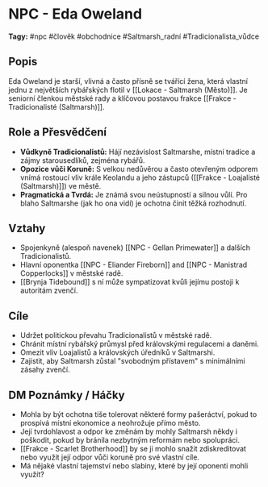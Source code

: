# NPC - Eda Oweland

**Tagy:** #npc #člověk #obchodnice #Saltmarsh_radní #Tradicionalista_vůdce

## Popis
Eda Oweland je starší, vlivná a často přísně se tvářící žena, která vlastní jednu z největších rybářských flotil v [[Lokace - Saltmarsh (Město)]]. Je seniorní členkou městské rady a klíčovou postavou frakce [[Frakce - Tradicionalisté (Saltmarsh)]].

## Role a Přesvědčení
*   **Vůdkyně Tradicionalistů:** Hájí nezávislost Saltmarshe, místní tradice a zájmy starousedlíků, zejména rybářů.
*   **Opozice vůči Koruně:** S velkou nedůvěrou a často otevřeným odporem vnímá rostoucí vliv krále Keolandu a jeho zástupců ([[Frakce - Loajalisté (Saltmarsh)]]) ve městě.
*   **Pragmatická a Tvrdá:** Je známá svou neústupností a silnou vůlí. Pro blaho Saltmarshe (jak ho ona vidí) je ochotna činit těžká rozhodnutí.

## Vztahy
*   Spojenkyně (alespoň navenek) [[NPC - Gellan Primewater]] a dalších Tradicionalistů.
*   Hlavní oponentka [[NPC - Eliander Fireborn]] and [[NPC - Manistrad Copperlocks]] v městské radě.
*   [[Brynja Tidebound]] s ní může sympatizovat kvůli jejímu postoji k autoritám zvenčí.

## Cíle
*   Udržet politickou převahu Tradicionalistů v městské radě.
*   Chránit místní rybářský průmysl před královskými regulacemi a daněmi.
*   Omezit vliv Loajalistů a královských úředníků v Saltmarshi.
*   Zajistit, aby Saltmarsh zůstal "svobodným přístavem" s minimálními zásahy zvenčí.

## DM Poznámky / Háčky
*   Mohla by být ochotna tiše tolerovat některé formy pašeráctví, pokud to prospívá místní ekonomice a neohrožuje přímo město.
*   Její tvrdohlavost a odpor ke změnám by mohly Saltmarsh někdy i poškodit, pokud by bránila nezbytným reformám nebo spolupráci.
*   [[Frakce - Scarlet Brotherhood]] by se ji mohlo snažit zdiskreditovat nebo využít její odpor vůči koruně pro své vlastní cíle.
*   Má nějaké vlastní tajemství nebo slabiny, které by její oponenti mohli využít?